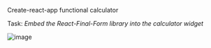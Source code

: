 Create-react-app functional calculator

<label>
Task:
</label>
<i>
Embed the React-Final-Form library into the calculator widget
</i>

![image](https://user-images.githubusercontent.com/88620625/227272529-78060964-c300-47c3-8483-6824a481f9fa.png)
